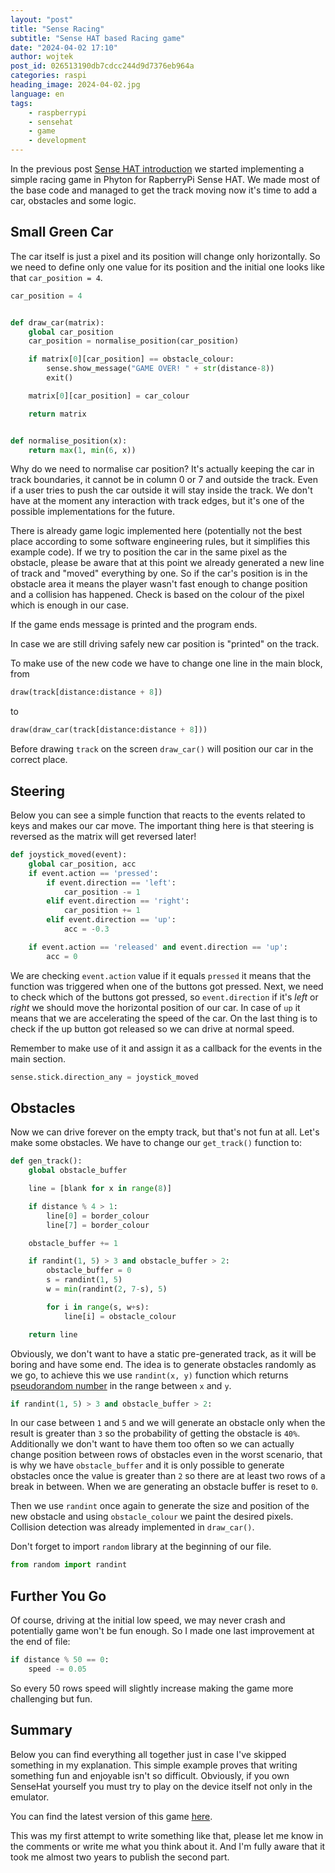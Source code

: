 ```yaml
---
layout: "post"
title: "Sense Racing"
subtitle: "Sense HAT based Racing game"
date: "2024-04-02 17:10"
author: wojtek
post_id: 026513190db7cdcc244d9d7376eb964a
categories: raspi
heading_image: 2024-04-02.jpg
language: en
tags:
    - raspberrypi
    - sensehat
    - game
    - development
---
```


In the previous post [Sense HAT introduction](/2022/06/21/sense-hat) we started implementing a simple racing game in Phyton for RapberryPi Sense HAT. We made most of the base code and managed to get the track moving now it's time to add a car, obstacles and some logic.

## Small Green Car

The car itself is just a pixel and its position will change only horizontally. So we need to define only one value for its position and the initial one looks like that `car_position = 4`.

```python
car_position = 4


def draw_car(matrix):
    global car_position
    car_position = normalise_position(car_position)

    if matrix[0][car_position] == obstacle_colour:
        sense.show_message("GAME OVER! " + str(distance-8))
        exit()

    matrix[0][car_position] = car_colour

    return matrix


def normalise_position(x):
    return max(1, min(6, x))
```

Why do we need to normalise car position? It's actually keeping the car in track boundaries, it cannot be in column 0 or 7 and outside the track. Even if a user tries to push the car outside it will stay inside the track. We don't have at the moment any interaction with track edges, but it's one of the possible implementations for the future.

There is already game logic implemented here (potentially not the best place according to some software engineering rules, but it simplifies this example code). If we try to position the car in the same pixel as the obstacle, please be aware that at this point we already generated a new line of track and "moved" everything by one. So if the car's position is in the obstacle area it means the player wasn't fast enough to change position and a collision has happened. Check is based on the colour of the pixel which is enough in our case.

If the game ends message is printed and the program ends.

In case we are still driving safely new car position is "printed" on the track.

To make use of the new code we have to change one line in the main block, from

```python
draw(track[distance:distance + 8])
```

to

```python
draw(draw_car(track[distance:distance + 8]))
```

Before drawing `track` on the screen `draw_car()` will position our car in the correct place.

## Steering

Below you can see a simple function that reacts to the events related to keys and makes our car move. The important thing here is that steering is reversed as the matrix will get reversed later!

```python
def joystick_moved(event):
    global car_position, acc
    if event.action == 'pressed':
        if event.direction == 'left':
            car_position -= 1
        elif event.direction == 'right':
            car_position += 1
        elif event.direction == 'up':
            acc = -0.3

    if event.action == 'released' and event.direction == 'up':
        acc = 0
```

We are checking `event.action` value if it equals `pressed` it means that the function was triggered when one of the buttons got pressed. Next, we need to check which of the buttons got pressed, so `event.direction` if it's *left* or *right* we should move the horizontal position of our car. In case of `up` it means that we are accelerating the speed of the car. On the last thing is to check if the up button got released so we can drive at normal speed.

Remember to make use of it and assign it as a callback for the events in the main section.

```python
sense.stick.direction_any = joystick_moved
```

## Obstacles

Now we can drive forever on the empty track, but that's not fun at all. Let's make some obstacles. We have to change our `get_track()` function to:

```python
def gen_track():
    global obstacle_buffer

    line = [blank for x in range(8)]

    if distance % 4 > 1:
        line[0] = border_colour
        line[7] = border_colour

    obstacle_buffer += 1

    if randint(1, 5) > 3 and obstacle_buffer > 2:
        obstacle_buffer = 0
        s = randint(1, 5)
        w = min(randint(2, 7-s), 5)

        for i in range(s, w+s):
            line[i] = obstacle_colour

    return line
```

Obviously, we don't want to have a static pre-generated track, as it will be boring and have some end. The idea is to generate obstacles randomly as we go, to achieve this we use `randint(x, y)` function which returns [pseudorandom number](https://en.wikipedia.org/wiki/Pseudorandomness) in the range between `x` and `y`.

```python
if randint(1, 5) > 3 and obstacle_buffer > 2:
```

In our case between `1` and `5` and we will generate an obstacle only when the result is greater than `3` so the probability of getting the obstacle is `40%`. Additionally we don't want to have them too often so we can actually change position between rows of obstacles even in the worst scenario, that is why we have `obstacle_buffer` and it is only possible to generate obstacles once the value is greater than `2` so there are at least two rows of a break in between. When we are generating an obstacle buffer is reset to `0`.

Then we use `randint` once again to generate the size and position of the new obstacle and using `obstacle_colour` we paint the desired pixels. Collision detection was already implemented in `draw_car()`.

Don't forget to import `random` library at the beginning of our file.

```python
from random import randint
```

## Further You Go

Of course, driving at the initial low speed, we may never crash and potentially game won't be fun enough. So I made one last improvement at the end of file:

```python
if distance % 50 == 0:
    speed -= 0.05
```

So every 50 rows speed will slightly increase making the game more challenging but fun.

## Summary

Below you can find everything all together just in case I've skipped something in my explanation. This simple example proves that writing something fun and enjoyable isn't so difficult. Obviously, if you own SenseHat yourself you must try to play on the device itself not only in the emulator.

<script src="https://gist.github.com/wnowicki/80716b0a37c76068905f94ca101183b8.js"></script>

You can find the latest version of this game [here](https://github.com/wnowicki/sense/blob/main/race.py).

This was my first attempt to write something like that, please let me know in the comments or write me what you think about it. And I'm fully aware that it took me almost two years to publish the second part.
